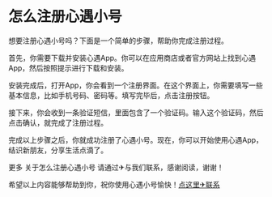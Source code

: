 # 怎么注册心遇小号

想要注册心遇小号吗？下面是一个简单的步骤，帮助你完成注册过程。

首先，你需要下载并安装心遇App。你可以在应用商店或者官方网站上找到心遇App，然后按照提示进行下载和安装。

安装完成后，打开App，你会看到一个注册界面。在这个界面上，你需要填写一些基本信息，比如手机号码、密码等。填写完毕后，点击注册按钮。

接下来，你会收到一条验证短信，里面包含了一个验证码。输入这个验证码，然后点击确认，就完成了注册过程。

完成以上步骤之后，你就成功注册了心遇小号。现在，你可以开始使用心遇App，结识新朋友，分享生活点滴了。

更多 关于怎么注册心遇小号 请通过✈与我们联系，感谢阅读，谢谢！

希望以上内容能够帮助到你，祝你使用心遇小号愉快！[点这里✈联系](https://www.k02.cc)